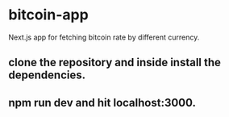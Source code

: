 # bitcoin-app
Next.js app for fetching bitcoin rate by different currency.
## clone the repository and inside install the dependencies.
## npm run dev and hit localhost:3000. 

